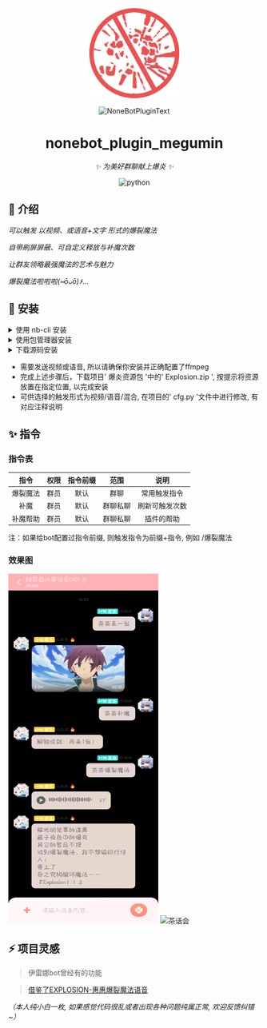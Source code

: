 <div align="center">
  <a href="https://v2.nonebot.dev/store"><img src="https://github.com/youlanan/nonebot_plugin_megumin/blob/main/img/nbp_logo.png" width="180" height="180" alt="NoneBotPluginLogo"></a>
  <br>
  <p><img src="https://github.com/A-kirami/nonebot-plugin-template/blob/resources/NoneBotPlugin.svg" width="240" alt="NoneBotPluginText"></p>
</div>

<div align="center">

# nonebot_plugin_megumin

_✨ 为美好群聊献上爆炎 ✨_


<img src="https://img.shields.io/badge/python-3.8+-blue.svg" alt="python">

</div>


## 🌱 介绍

_可以触发 以视频、或语音+文字 形式的爆裂魔法_

_自带刷屏屏蔽、可自定义释放与补魔次数_

_让群友领略最强魔法的艺术与魅力_

_爆裂魔法啦啦啦(⑅ōᴗō)۶..._

## 🔧 安装

<details>
<summary>使用 nb-cli 安装</summary>
在 nonebot2 项目的根目录下打开命令行, 输入以下指令即可安装

    nb plugin install nonebot-plugin-megumin

</details>

<details>
<summary>使用包管理器安装</summary>
在 nonebot2 项目的插件目录下, 打开命令行, 根据你使用的包管理器, 输入相应的安装命令

<details>
<summary>pip</summary>

    pip install nonebot-plugin-megumin
</details>

打开 nonebot2 项目根目录下的 `pyproject.toml` 文件, 在 `[tool.nonebot]` 部分追加写入

    plugins = ["nonebot_plugin_megumin"]

</details>

<details>
<summary>下载源码安装</summary>

    下载仓库源码后, 将 nonebot_plugin_megumin 丢进nb目录下的src/plugin目录下, 确保已正确配置nb可以载入该目录内的插件

</details>

- 需要发送视频或语音, 所以请确保你安装并正确配置了ffmpeg
- 完成上述步骤后，下载项目' 爆炎资源包 '中的' Explosion.zip ', 按提示将资源放置在指定位置, 以完成安装
- 可供选择的触发形式为视频/语音/混合, 在项目的' cfg.py '文件中进行修改, 有对应注释说明

## ✨ 指令
### 指令表
| 指令 | 权限 | 指令前缀 | 范围 | 说明 |
|:-----:|:----:|:----:|:----:|:----:|
| 爆裂魔法 | 群员 | 默认 | 群聊 | 常用触发指令 |
| 补魔 | 群员 | 默认 | 群聊私聊 | 刷新可触发次数 |
| 补魔帮助 | 群员 | 默认 | 群聊私聊 | 插件的帮助 |

注：如果给bot配置过指令前缀, 则触发指令为前缀+指令, 例如 /爆裂魔法
### 效果图
<img src="https://github.com/youlanan/nonebot_plugin_megumin/blob/main/img/help.png" width="300" height="700" alt="效果图">
<img src="https://github.com/youlanan/nonebot_plugin_megumin/blob/main/img/q.png" width="300" height="500" alt="茶话会">

## ⚡ 项目灵感
>伊雷娜bot曾经有的功能

>[借鉴了EXPLOSION-惠惠爆裂魔法语音](https://github.com/pcrbot/Explosion)

_（本人纯小白一枚, 如果感觉代码很乱或者出现各种问题纯属正常, 欢迎反馈纠错~）_

